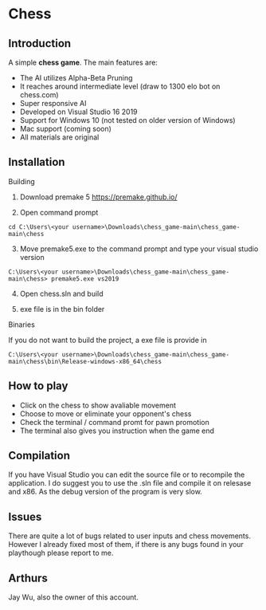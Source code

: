 # Chess

## Introduction

A simple **chess game**. The main features are:

* The AI utilizes Alpha-Beta Pruning
* It reaches around intermediate level (draw to 1300 elo bot on chess.com)
* Super responsive AI
* Developed on Visual Studio 16 2019
* Support for Windows 10 (not tested on older version of Windows)
* Mac support (coming soon)
* All materials are original

## Installation

Building

1. Download premake 5 
https://premake.github.io/

2. Open command prompt

```
cd C:\Users\<your username>\Downloads\chess_game-main\chess_game-main\chess
```
3. Move premake5.exe to the command prompt and type your visual studio version
```
C:\Users\<your username>\Downloads\chess_game-main\chess_game-main\chess> premake5.exe vs2019
```
4. Open chess.sln and build

5. exe file is in the bin folder

Binaries

If you do not want to build the project, a exe file is provide in 
```
C:\Users\<your username>\Downloads\chess_game-main\chess_game-main\chess\bin\Release-windows-x86_64\chess
```

## How to play

* Click on the chess to show avaliable movement
* Choose to move or eliminate your opponent's chess
* Check the terminal / command promt for pawn promotion
* The terminal also gives you instruction when the game end

## Compilation

If you have Visual Studio you can edit the source file or to recompile the application. I do suggest you to use the .sln file and compile it on relesase and x86. As the debug version of the program is very slow.

## Issues

There are quite a lot of bugs related to user inputs and chess movements. However I already fixed most of them, if there is any bugs found in your playthough please report to me.

## Arthurs

Jay Wu, also the owner of this account.
